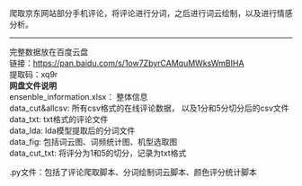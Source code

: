 爬取京东网站部分手机评论，将评论进行分词，之后进行词云绘制，以及进行情感分析。

---
完整数据放在百度云盘<br>
链接：https://pan.baidu.com/s/1ow7ZbyrCAMquMWksWmBIHA<br>
提取码：xq9r<br>
<b>网盘文件说明</b><br>
ensenble_information.xlsx： 整体信息<br>
data_cut&allcsv: 所有csv格式的在线评论数据， 以及1分和5分切分后的csv文件<br>
data_txt: txt格式的评论文件<br>
data_lda: lda模型提取后的分词文件<br>
data_fig: 包括词云图、词频统计图、机型选取图<br>
data_cut_txt: 将评分为1和5的切分，记录为txt格式<br>

.py文件：包括了评论爬取脚本、分词绘制词云脚本、颜色评分统计脚本
